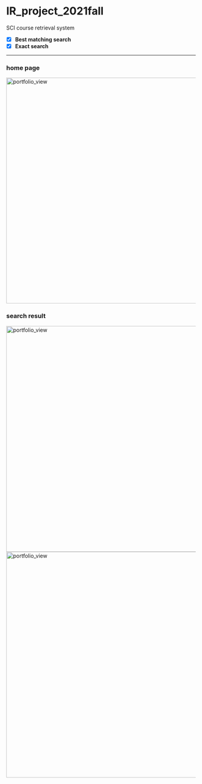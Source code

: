 # IR_project_2021fall
SCI course retrieval system

- [x] **Best matching search**
- [x] **Exact search**

----






### home page 
<img width="600" alt="portfolio_view" src="https://user-images.githubusercontent.com/39432361/147499889-8cf99346-3586-495a-84bb-b185df83ef6c.png">

### search result
<img width="600" alt="portfolio_view" src="https://user-images.githubusercontent.com/39432361/147500309-c35dd154-c1ff-43a3-abb5-1f2516268eff.png">
<img width="600" alt="portfolio_view" src="https://user-images.githubusercontent.com/39432361/147500375-4a5b317a-5872-4200-a292-a5aa2d6cdd40.png">



